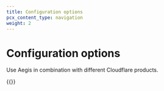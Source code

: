 ```yaml
---
title: Configuration options
pcx_content_type: navigation
weight: 2
---
```


# Configuration options

Use Aegis in combination with different Cloudflare products.

{{<directory-listing>}}